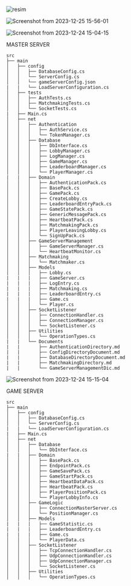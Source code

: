 ![resim](https://github.com/erdogancayir/gameserver/assets/94300378/f57d046b-1c3f-43a9-902a-4cafa98e74e8)

![Screenshot from 2023-12-25 15-56-01](https://github.com/erdogancayir/gameserver/assets/94300378/d413754d-4cf2-40f1-9a95-02c5441de2bb)

![Screenshot from 2023-12-24 15-04-15](https://github.com/erdogancayir/gameserver/assets/94300378/91281de0-0f51-4e95-becd-1c37779d256b)

MASTER SERVER

```
src
├── main
│   ├── config
│   │   ├── DatabaseConfig.cs
│   │   └── ServerConfig.cs
│   │   └── gameServerConfig.json
|   |   └── LoadServerConfiguration.cs
│   ├── tests
│   │   ├── AuthTests.cs
│   │   ├── MatchmakingTests.cs
│   │   └── SocketTests.cs
|   ├── Main.cs
│   ├── net
│   │   ├── Authentication
│   │   │   ├── AuthService.cs
│   │   │   └── TokenManager.cs
│   │   ├── Database
│   │   │   ├── DbInterface.cs
│   │   │   ├── LobbyManager.cs
│   │   │   ├── LogManager.cs
│   │   │   ├── GameManager.cs
│   │   │   ├── LeaderboardManager.cs
│   │   │   └── PlayerManager.cs
|   |   ├── Domain
│   │   │   ├── AuthenticationPack.cs
│   │   │   ├── BasePack.cs
│   │   │   ├── GamePack.cs
│   │   │   ├── CreateLobby.cs
│   │   │   ├── LeaderboardEntryPack.cs
│   │   │   ├── GameStatePack.cs
│   │   │   ├── GenericMessagePack.cs
│   │   │   ├── HeartbeatPack.cs
│   │   │   ├── MatchmakingPack.cs
│   │   │   ├── PlayerLeavingLobby.cs
│   │   │   └── SignUpPack.cs
│   │   ├── GameServerManagement
│   │   │   ├── GameServerManager.cs
│   │   │   └── HeartbeatMonitor.cs
│   │   ├── Matchmaking
│   │   │   └── Matchmaker.cs
│   │   ├── Models
│   │   │   ├── Lobby.cs
|   |   |   ├── GameServer.cs
|   |   |   ├── LogEntry.cs
|   |   |   ├── Matchmaking.cs
|   |   |   ├── LeaderboardEntry.cs
|   |   |   ├── Game.cs
│   │   │   └── Player.cs
│   │   ├── SocketListener
│   │   │   ├── ConnectionHandler.cs
│   │   │   ├── ConnectionManager.cs
│   │   │   └── SocketListener.cs
│   │   ├── Utilities
│   │   │   └── OperationTypes.cs
|   |   └── Documents
|   |       ├── AuthenticationDirectory.md
|   |       ├── ConfigDirectoryDocument.md
|   |       ├── DatabaseDirectoryDocument.md
|   |       ├── MatchmakingDirectory.md
|   |       └── GameServerManagementDic.md
```

![Screenshot from 2023-12-24 15-15-04](https://github.com/erdogancayir/gameserver/assets/94300378/59f07d9e-a181-4522-916c-744f665747b8)

GAME SERVER

```
src
├── main
│   ├── config
│   │   ├── DatabaseConfig.cs
│   │   └── ServerConfig.cs
|   |   └── LoadServerConfiguration.cs
|   ├── Main.cs
│   ├── net
│   │   ├── Database
│   │   │   └── DbInterface.cs
|   |   ├── Domain
│   │   │   ├── BasePack.cs
│   │   │   ├── EndpointPack.cs
│   │   │   ├── GameSavePack.cs
│   │   │   ├── GameStartPack.cs
│   │   │   ├── HeartbeatDataPack.cs
│   │   │   ├── HeartbeatPack.cs
│   │   │   ├── PlayerPositionPack.cs
│   │   │   └── PlayerLobbyInfo.cs
│   │   ├── GameLogic
│   │   │   ├── ConnectionMasterServer.cs
│   │   │   └── PositionManager.cs
│   │   ├── Models
|   |   |   ├── GameStatistic.cs
|   |   |   ├── LeaderboardEntry.cs
|   |   |   ├── Game.cs
│   │   │   └── PlayerData.cs
│   │   ├── SocketListener
│   │   │   ├── TcpConnectionHandler.cs
│   │   │   ├── UdpConnectionHandler.cs
│   │   │   ├── UdpConnectionManager.cs
│   │   │   └── SocketListener.cs
│   │   ├── Utilities
│   │   │   └── OperationTypes.cs
```
